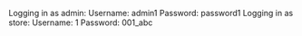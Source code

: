 Logging in as admin:
Username: admin1
Password: password1
Logging in as store:
Username: 1
Password: 001_abc